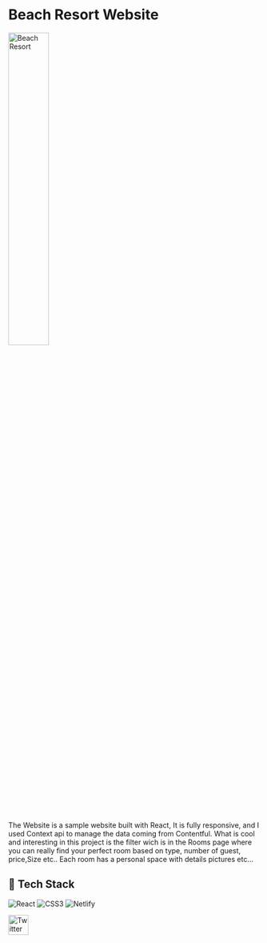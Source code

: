 # Beach Resort Website

<img src="https://res.cloudinary.com/mike88/image/upload/v1640181270/beach_resort_awtchl.jpg" title="Beach Resort" alt="Beach Resort" width="40%"/>

The Website is a sample website built with React, It is fully responsive, and I used Context api to manage the data coming from Contentful.
What is cool and interesting in this project is the filter wich is in the Rooms page where you can really find your perfect room based on type, number of guest,
price,Size etc..
Each room has a personal space with details pictures etc...

## 🥞 Tech Stack

![React](https://img.shields.io/badge/react-%2320232a.svg?style=for-the-badge&logo=react&logoColor=%2361DAFB)
![CSS3](https://img.shields.io/badge/css3-%231572B6.svg?style=for-the-badge&logo=css3&logoColor=white)
![Netlify](https://img.shields.io/badge/netlify-%23000000.svg?style=for-the-badge&logo=netlify&logoColor=#00C7B7)


<a href="https://twitter.com/MicheleMerola15"><img src="https://cdn.worldvectorlogo.com/logos/twitter-6.svg" title="Twitter" alt="Twitter Account" width="40"/></a> 
&ensp;




